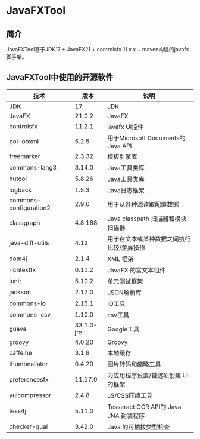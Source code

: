 # JavaFXTool

## 简介

JavaFXTool基于JDK17 + JavaFX21 + controlsfx 11.x.x + maven构建的javafx脚手架。

## JavaFXTool中使用的开源软件

| 技术                     | 版本         | 说明                               |
|------------------------|------------|----------------------------------|
| JDK                    | 17         | JDK                              |
| JavaFX                 | 21.0.2     | JavaFX                           |
| controlsfx             | 11.2.1     | javafx UI控件                      |
| poi-ooxml              | 5.2.5      | 用于Microsoft Documents的Java API   |
| freemarker             | 2.3.32     | 模板引擎库                            |
| commons-lang3          | 3.14.0     | Java工具类库                         |
| hutool                 | 5.8.26     | Java工具类库                         |
| logback                | 1.5.3      | Java日志框架                         |
| commons-configuration2 | 2.9.0      | 用于从各种源读取配置数据                     |
| classgraph             | 4.8.168    | Java classpath 扫描器和模块扫描器         |
| java-diff-utils        | 4.12       | 用于在文本或某种数据之间执行比较/差异操作            |
| dom4j                  | 2.1.4      | XML 框架                           |
| richtextfx             | 0.11.2     | JavaFX 的富文本组件                    |
| junit                  | 5.10.2     | 单元测试框架                           |
| jackson                | 2.17.0     | JSON解析库                          |
| commons-io             | 2.15.1     | IO工具                             |
| commons-csv            | 1.10.0     | csv工具                            |
| guava                  | 33.1.0-jre | Google工具                         |
| groovy                 | 4.0.20     | Groovy                           |
| caffeine               | 3.1.8      | 本地缓存                             |
| thumbnailator          | 0.4.20     | 图片转码和缩略工具                        |
| preferencesfx          | 11.17.0    | 为应用程序设置/首选项创建 UI 的框架             |
| yuicompressor          | 2.4.8      | JS/CSS压缩工具                       |
| tess4j                 | 5.11.0     | Tesseract OCR API的 Java JNA 封装程序 |
| checker-qual           | 3.42.0     | Java 的可插拔类型检查                    |
